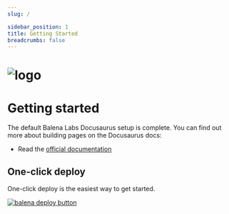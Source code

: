 ```yaml
---
slug: /

sidebar_position: 1
title: Getting Started
breadcrumbs: false
---
```


# ![logo](https://raw.githubusercontent.com/balenalabs/balena-sound/master/docs/images/balenaSound-logo.png)

# Getting started

The default Balena Labs Docusaurus setup is complete. You can find out more about building pages on the Docusaurus docs:

- Read the [official documentation](https://docusaurus.io/)

## One-click deploy

One-click deploy is the easiest way to get started.

[![balena deploy button](https://balena.io/deploy.svg)](https://dashboard.balena-cloud.com/deploy?repoUrl=https://github.com/balena-labs-projects/balena-sound&defaultDeviceType=raspberry-pi)
